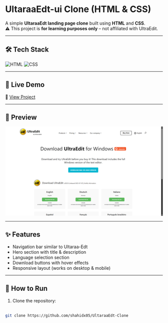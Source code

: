 # UltaraaEdt-ui Clone (HTML & CSS)

A simple **UltaraaEdt landing page clone** built using **HTML** and **CSS**.  
⚠️ This project is **for learning purposes only** – not affiliated with UltraEdit.

---

## 🛠️ Tech Stack
![HTML](https://img.shields.io/badge/HTML-E34F26?style=for-the-badge&logo=html5)
![CSS](https://img.shields.io/badge/CSS-1572B6?style=for-the-badge&logo=css3)

---

## 🚀 Live Demo  
🔗 [View Project](https://ultaraa-edt-ui-clone.vercel.app/)

---

## 📸 Preview  
![Netflix Clone Screenshot](images/demo.png)

---

## ✨ Features  
- Navigation bar similar to Ultaraa-Edt  
- Hero section with title & description  
- Language selection section  
- Download buttons with hover effects  
- Responsive layout (works on desktop & mobile)  

---

## 📂 How to Run  

1. Clone the repository:
```bash

git clone https://github.com/shahidx05/UltaraaEdt-Clone

